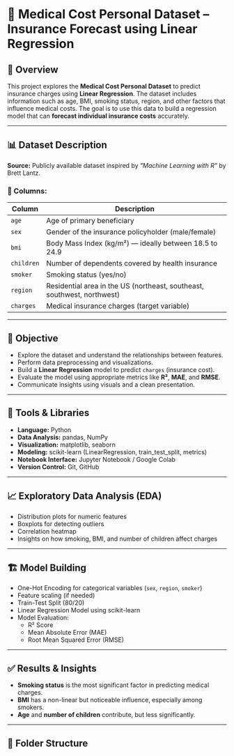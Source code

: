 # 🏥 Medical Cost Personal Dataset – Insurance Forecast using Linear Regression

## 📌 Overview

This project explores the **Medical Cost Personal Dataset** to predict insurance charges using **Linear Regression**. The dataset includes information such as age, BMI, smoking status, region, and other factors that influence medical costs. The goal is to use this data to build a regression model that can **forecast individual insurance costs** accurately.

---

## 📊 Dataset Description

**Source:** Publicly available dataset inspired by *"Machine Learning with R"* by Brett Lantz.

### 🔢 Columns:
| Column     | Description |
|------------|-------------|
| `age`      | Age of primary beneficiary |
| `sex`      | Gender of the insurance policyholder (male/female) |
| `bmi`      | Body Mass Index (kg/m²) — ideally between 18.5 to 24.9 |
| `children` | Number of dependents covered by health insurance |
| `smoker`   | Smoking status (yes/no) |
| `region`   | Residential area in the US (northeast, southeast, southwest, northwest) |
| `charges`  | Medical insurance charges (target variable) |

---

## 🎯 Objective

- Explore the dataset and understand the relationships between features.
- Perform data preprocessing and visualizations.
- Build a **Linear Regression** model to predict `charges` (insurance cost).
- Evaluate the model using appropriate metrics like **R²**, **MAE**, and **RMSE**.
- Communicate insights using visuals and a clean presentation.

---

## 🧰 Tools & Libraries

- **Language:** Python
- **Data Analysis:** pandas, NumPy
- **Visualization:** matplotlib, seaborn
- **Modeling:** scikit-learn (LinearRegression, train_test_split, metrics)
- **Notebook Interface:** Jupyter Notebook / Google Colab
- **Version Control:** Git, GitHub

---

## 📈 Exploratory Data Analysis (EDA)

- Distribution plots for numeric features
- Boxplots for detecting outliers
- Correlation heatmap
- Insights on how smoking, BMI, and number of children affect charges

---

## 🏗️ Model Building

- One-Hot Encoding for categorical variables (`sex`, `region`, `smoker`)
- Feature scaling (if needed)
- Train-Test Split (80/20)
- Linear Regression Model using scikit-learn
- Model Evaluation:
  - R² Score
  - Mean Absolute Error (MAE)
  - Root Mean Squared Error (RMSE)

---

## ✅ Results & Insights

- **Smoking status** is the most significant factor in predicting medical charges.
- **BMI** has a non-linear but noticeable influence, especially among smokers.
- **Age** and **number of children** contribute, but less significantly.

---

## 📂 Folder Structure


